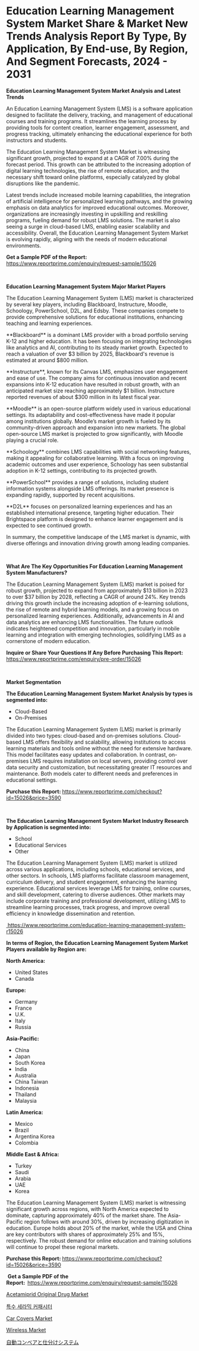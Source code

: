<p><h1>Education Learning Management System Market Share & Market New Trends Analysis Report By Type, By Application, By End-use, By Region, And Segment Forecasts, 2024 - 2031</h1></p><p><strong>Education Learning Management System Market Analysis and Latest Trends</strong></p>
<p><p>An Education Learning Management System (LMS) is a software application designed to facilitate the delivery, tracking, and management of educational courses and training programs. It streamlines the learning process by providing tools for content creation, learner engagement, assessment, and progress tracking, ultimately enhancing the educational experience for both instructors and students.</p><p>The Education Learning Management System Market is witnessing significant growth, projected to expand at a CAGR of 7.00% during the forecast period. This growth can be attributed to the increasing adoption of digital learning technologies, the rise of remote education, and the necessary shift toward online platforms, especially catalyzed by global disruptions like the pandemic. </p><p>Latest trends include increased mobile learning capabilities, the integration of artificial intelligence for personalized learning pathways, and the growing emphasis on data analytics for improved educational outcomes. Moreover, organizations are increasingly investing in upskilling and reskilling programs, fueling demand for robust LMS solutions. The market is also seeing a surge in cloud-based LMS, enabling easier scalability and accessibility. Overall, the Education Learning Management System Market is evolving rapidly, aligning with the needs of modern educational environments.</p></p>
<p><strong>Get a Sample PDF of the Report:&nbsp;</strong> <a href="https://www.reportprime.com/enquiry/request-sample/15026">https://www.reportprime.com/enquiry/request-sample/15026</a></p>
<p>&nbsp;</p>
<p><strong>Education Learning Management System Major Market Players</strong></p>
<p><p>The Education Learning Management System (LMS) market is characterized by several key players, including Blackboard, Instructure, Moodle, Schoology, PowerSchool, D2L, and Edsby. These companies compete to provide comprehensive solutions for educational institutions, enhancing teaching and learning experiences.</p><p>**Blackboard** is a dominant LMS provider with a broad portfolio serving K-12 and higher education. It has been focusing on integrating technologies like analytics and AI, contributing to its steady market growth. Expected to reach a valuation of over $3 billion by 2025, Blackboard's revenue is estimated at around $800 million.</p><p>**Instructure**, known for its Canvas LMS, emphasizes user engagement and ease of use. The company aims for continuous innovation and recent expansions into K-12 education have resulted in robust growth, with an anticipated market size reaching approximately $1 billion. Instructure reported revenues of about $300 million in its latest fiscal year.</p><p>**Moodle** is an open-source platform widely used in various educational settings. Its adaptability and cost-effectiveness have made it popular among institutions globally. Moodle’s market growth is fueled by its community-driven approach and expansion into new markets. The global open-source LMS market is projected to grow significantly, with Moodle playing a crucial role.</p><p>**Schoology** combines LMS capabilities with social networking features, making it appealing for collaborative learning. With a focus on improving academic outcomes and user experience, Schoology has seen substantial adoption in K-12 settings, contributing to its projected growth.</p><p>**PowerSchool** provides a range of solutions, including student information systems alongside LMS offerings. Its market presence is expanding rapidly, supported by recent acquisitions.</p><p>**D2L** focuses on personalized learning experiences and has an established international presence, targeting higher education. Their Brightspace platform is designed to enhance learner engagement and is expected to see continued growth.</p><p>In summary, the competitive landscape of the LMS market is dynamic, with diverse offerings and innovation driving growth among leading companies.</p></p>
<p>&nbsp;</p>
<p><strong>What Are The Key Opportunities For Education Learning Management System Manufacturers?</strong></p>
<p><p>The Education Learning Management System (LMS) market is poised for robust growth, projected to expand from approximately $13 billion in 2023 to over $37 billion by 2028, reflecting a CAGR of around 24%. Key trends driving this growth include the increasing adoption of e-learning solutions, the rise of remote and hybrid learning models, and a growing focus on personalized learning experiences. Additionally, advancements in AI and data analytics are enhancing LMS functionalities. The future outlook indicates heightened competition and innovation, particularly in mobile learning and integration with emerging technologies, solidifying LMS as a cornerstone of modern education.</p></p>
<p><strong>Inquire or Share Your Questions If Any Before Purchasing This Report:</strong> <a href="https://www.reportprime.com/enquiry/pre-order/15026">https://www.reportprime.com/enquiry/pre-order/15026</a></p>
<p>&nbsp;</p>
<p><strong>Market Segmentation</strong></p>
<p><strong>The Education Learning Management System Market Analysis by types is segmented into:</strong></p>
<p><ul><li>Cloud-Based</li><li>On-Premises</li></ul></p>
<p><p>The Education Learning Management System (LMS) market is primarily divided into two types: cloud-based and on-premises solutions. Cloud-based LMS offers flexibility and scalability, allowing institutions to access learning materials and tools online without the need for extensive hardware. This model facilitates easy updates and collaboration. In contrast, on-premises LMS requires installation on local servers, providing control over data security and customization, but necessitating greater IT resources and maintenance. Both models cater to different needs and preferences in educational settings.</p></p>
<p><strong>Purchase this Report:&nbsp;</strong><a href="https://www.reportprime.com/checkout?id=15026&price=3590">https://www.reportprime.com/checkout?id=15026&price=3590</a></p>
<p>&nbsp;</p>
<p><strong>The Education Learning Management System Market Industry Research by Application is segmented into:</strong></p>
<p><ul><li>School</li><li>Educational Services</li><li>Other</li></ul></p>
<p><p>The Education Learning Management System (LMS) market is utilized across various applications, including schools, educational services, and other sectors. In schools, LMS platforms facilitate classroom management, curriculum delivery, and student engagement, enhancing the learning experience. Educational services leverage LMS for training, online courses, and skill development, catering to diverse audiences. Other markets may include corporate training and professional development, utilizing LMS to streamline learning processes, track progress, and improve overall efficiency in knowledge dissemination and retention.</p></p>
<p><a href="https://www.reportprime.com/education-learning-management-system-r15026">&nbsp;https://www.reportprime.com/education-learning-management-system-r15026</a></p>
<p><strong>In terms of Region, the Education Learning Management System Market Players available by Region are:</strong></p>
<p>
    <p> <strong> North America: </strong>
        <ul>
            <li>United States</li>
            <li>Canada</li>
        </ul>
        </p> 
    <p> <strong> Europe: </strong>
        <ul>
            <li>Germany</li>
            <li>France</li>
            <li>U.K.</li>
            <li>Italy</li>
            <li>Russia</li>
        </ul>
        </p> 
    <p> <strong> Asia-Pacific: </strong>
        <ul>
            <li>China</li>
            <li>Japan</li>
            <li>South Korea</li>
            <li>India</li>
            <li>Australia</li>
            <li>China Taiwan</li>
            <li>Indonesia</li>
            <li>Thailand</li>
            <li>Malaysia</li>
        </ul>
        </p> 
    <p> <strong> Latin America: </strong>
        <ul>
            <li>Mexico</li>
            <li>Brazil</li>
            <li>Argentina Korea</li>
            <li>Colombia</li>
        </ul>
        </p> 
    <p> <strong> Middle East & Africa: </strong>
        <ul>
            <li>Turkey</li>
            <li>Saudi</li>
            <li>Arabia</li>
            <li>UAE</li>
            <li>Korea</li>
        </ul>
    </p>
    </p>
<p><p>The Education Learning Management System (LMS) market is witnessing significant growth across regions, with North America expected to dominate, capturing approximately 40% of the market share. The Asia-Pacific region follows with around 30%, driven by increasing digitization in education. Europe holds about 20% of the market, while the USA and China are key contributors with shares of approximately 25% and 15%, respectively. The robust demand for online education and training solutions will continue to propel these regional markets.</p></p>
<p><strong>Purchase this Report: </strong><a href="https://www.reportprime.com/checkout?id=15026&price=3590">https://www.reportprime.com/checkout?id=15026&price=3590</a></p>
<p>&nbsp;<strong>Get a Sample PDF of the Report:&nbsp;&nbsp;</strong><a href="https://www.reportprime.com/enquiry/request-sample/15026">https://www.reportprime.com/enquiry/request-sample/15026</a></p>
<p><strong></strong></p>
<p><p><a href="https://issuu.com/reportprime-2/docs/acetamiprid-original-drug-market-si_cfe7ecbf8b7a1a">Acetamiprid Original Drug Market</a></p><p><a href="https://medium.com/@walid_yasin/specialty-ceramic-capacitor-market-%EC%9D%98-%EA%B8%80%EB%A1%9C%EB%B2%8C-%EC%8B%9C%EC%9E%A5-%EA%B0%9C%EC%9A%94%EB%8A%94-%EC%A0%84-%EC%84%B8%EA%B3%84-%EB%B0%8F-%EC%A3%BC%EC%9A%94-%EC%8B%9C%EC%9E%A5%EC%9D%98-%EC%82%B0%EC%97%85%EC%97%90-%EC%98%81%ED%96%A5%EC%9D%84-%EB%AF%B8%EC%B9%98%EB%8A%94-%EC%A3%BC%EC%9A%94-%ED%8A%B8%EB%A0%8C%EB%93%9C%EC%97%90-%EB%8C%80%ED%95%9C-%EB%8F%85%ED%8A%B9%ED%95%9C-%EA%B4%80%EC%A0%90%EC%9D%84-f11edc10e128">특수 세라믹 커패시터</a></p><p><a href="https://medium.com/@bon-bar/the-car-covers-market-research-report-provides-an-in-depth-and-up-to-date-analysis-of-the-sector-8698ed578348">Car Covers Market</a></p><p><a href="https://www.linkedin.com/pulse/global-wireless-market-landscape-future-trends-strategic-99n1c?trackingId=QVf1rkyASKaLm9JrjlUc6g%3D%3D">Wireless Market</a></p><p><a href="https://medium.com/@harperhe4e26/automated-conveyors-and-sortation-systems-5e8e70a94d0b">自動コンベアと仕分けシステム</a></p></p>